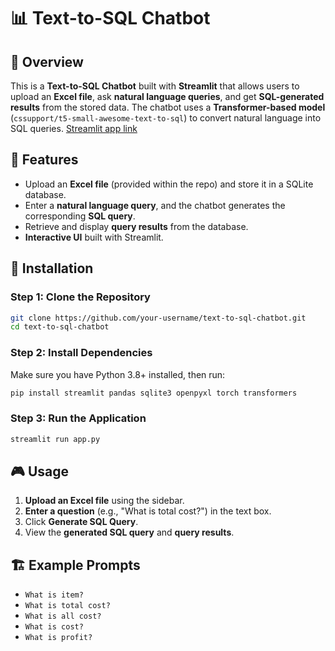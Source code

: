 # 📊 Text-to-SQL Chatbot

## 📝 Overview
This is a **Text-to-SQL Chatbot** built with **Streamlit** that allows users to upload an **Excel file**, ask **natural language queries**, and get **SQL-generated results** from the stored data. The chatbot uses a **Transformer-based model** (`cssupport/t5-small-awesome-text-to-sql`) to convert natural language into SQL queries. [Streamlit app link](https://chatbotic.streamlit.app/)

## 🚀 Features
- Upload an **Excel file** (provided within the repo) and store it in a SQLite database.
- Enter a **natural language query**, and the chatbot generates the corresponding **SQL query**.
- Retrieve and display **query results** from the database.
- **Interactive UI** built with Streamlit.

## 🔧 Installation
### **Step 1: Clone the Repository**
```bash
git clone https://github.com/your-username/text-to-sql-chatbot.git
cd text-to-sql-chatbot
```

### **Step 2: Install Dependencies**
Make sure you have Python 3.8+ installed, then run:
```bash
pip install streamlit pandas sqlite3 openpyxl torch transformers
```

### **Step 3: Run the Application**
```bash
streamlit run app.py
```

## 🎮 Usage
1. **Upload an Excel file** using the sidebar.
2. **Enter a question** (e.g., "What is total cost?") in the text box.
3. Click **Generate SQL Query**.
4. View the **generated SQL query** and **query results**.

## 🏗️ Example Prompts
- `What is item?`
- `What is total cost?`
- `What is all cost?`
- `What is cost?`
- `What is profit?`

